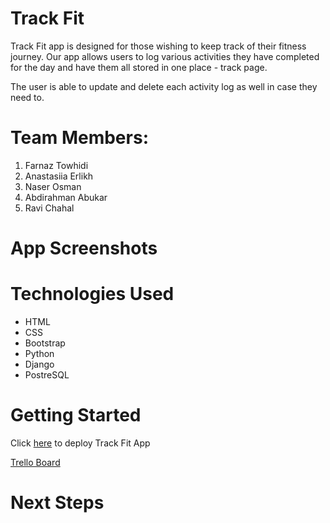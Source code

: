 # Track Fit

Track Fit app is designed for those wishing to keep track of their fitness journey. Our app allows users to log various activities they have completed for the day and have them all stored in one place - track page. 

The user is able to update and delete each activity log as well in case they need to. 

# Team Members:
1. Farnaz Towhidi
2. Anastasiia Erlikh
3. Naser Osman
4. Abdirahman Abukar
5. Ravi Chahal

# App Screenshots

# Technologies Used
* HTML
* CSS
* Bootstrap
* Python
* Django
* PostreSQL

# Getting Started

Click [here]() to deploy Track Fit App

[Trello Board](https://trello.com/b/z4hElZTv/unit-3-project)

# Next Steps
